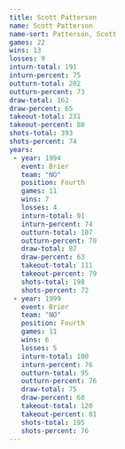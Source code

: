 ```yaml
---
title: Scott Patterson
name: Scott Patterson
name-sort: Patterson, Scott
games: 22
wins: 13
losses: 9
inturn-total: 191
inturn-percent: 75
outturn-total: 202
outturn-percent: 73
draw-total: 162
draw-percent: 65
takeout-total: 231
takeout-percent: 80
shots-total: 393
shots-percent: 74
years:
 - year: 1994
   event: Brier
   team: "NO"
   position: Fourth
   games: 11
   wins: 7
   losses: 4
   inturn-total: 91
   inturn-percent: 74
   outturn-total: 107
   outturn-percent: 70
   draw-total: 87
   draw-percent: 63
   takeout-total: 111
   takeout-percent: 79
   shots-total: 198
   shots-percent: 72
 - year: 1999
   event: Brier
   team: "NO"
   position: Fourth
   games: 11
   wins: 6
   losses: 5
   inturn-total: 100
   inturn-percent: 76
   outturn-total: 95
   outturn-percent: 76
   draw-total: 75
   draw-percent: 68
   takeout-total: 120
   takeout-percent: 81
   shots-total: 195
   shots-percent: 76
---
```

